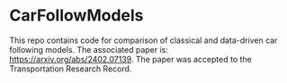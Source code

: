 # CarFollowModels
This repo contains code for comparison of classical and data-driven car following models. 
The associated paper is: https://arxiv.org/abs/2402.07139. 
The paper was accepted to the Transportation Research Record.  
